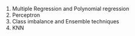 1) Multiple Regression and Polynomial regression
2) Perceptron
3) Class imbalance and Ensemble techniques
4) KNN
